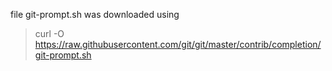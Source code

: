 file git-prompt.sh was downloaded using
> curl -O https://raw.githubusercontent.com/git/git/master/contrib/completion/git-prompt.sh

